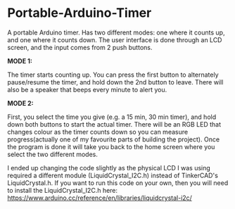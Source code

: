 # Portable-Arduino-Timer
A portable Arduino timer. Has two different modes: one where it counts up, and one where it counts down. The user interface is done through an LCD screen, and the input comes from 2 push buttons.

**MODE 1:**

The timer starts counting up. You can press the first button to alternately pause/resume the timer, and hold down the 2nd button to leave. There will also be a speaker that beeps every minute to alert you.

**MODE 2:**

First, you select the time you give (e.g. a 15 min, 30 min timer), and hold down both buttons to start the actual timer. There will be an RGB LED that changes colour as the timer counts down so you can measure progress(actually one of my favourite parts of building the project). Once the program is done it will take you back to the home screen where you select the two different modes.

I ended up changing the code slightly as the physical LCD I was using required a different module (LiquidCrystal_I2C.h) instead of TinkerCAD's LiquidCrystal.h. If you want to run this code on your own, then you will need to install the LiquidCrystal_I2C.h here: https://www.arduino.cc/reference/en/libraries/liquidcrystal-i2c/
